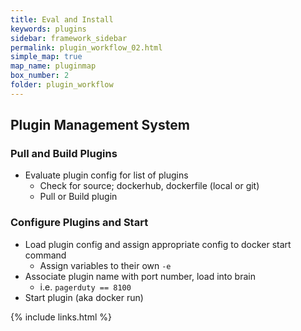 ```yaml
---
title: Eval and Install
keywords: plugins
sidebar: framework_sidebar
permalink: plugin_workflow_02.html
simple_map: true
map_name: pluginmap
box_number: 2
folder: plugin_workflow
---
```


## Plugin Management System

### Pull and Build Plugins

* Evaluate plugin config for list of plugins
    * Check for source; dockerhub, dockerfile (local or git)
    * Pull or Build plugin

### Configure Plugins and Start

* Load plugin config and assign appropriate config to docker start command
    * Assign variables to their own `-e`
* Associate plugin name with port number, load into brain
    * i.e. `pagerduty == 8100`
* Start plugin (aka docker run)

{% include links.html %}
